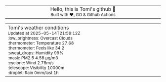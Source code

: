 
<div align="center">
<table>
<tbody>
<td align="center">
<img width="2000" height="0"><br>
Hello, this is Tomi's github 👋<br>
<sup>Built with ❤️, GO & Github Actions</sup><br>
<img width="2000" height="0">
</td>
</tbody>
</table>
</div>
<table>
<tbody>
<td align="left">
<img width="2000" height="0"><br>
Tomi's weather conditions<br>
<sup>Updated at 2025-05-14T21:59:12Z</sup><br>
<sup>:low_brightness: Overcast Clouds</sup><br>
<sup>:thermometer: Temperature 27.68 </sup><br>
<sup>:thermometer: Feels like 34.2</sup><br>
<sup>:sweat_drops: Humidity 99%</sup><br>
<sup>:mask: PM2.5 4.58 μg/m3</sup><br>
<sup>:cyclone: Wind 2.78m/s </sup><br>
<sup>:telescope: Visibility 10000m </sup><br>
<sup>:droplet: Rain 0mm/last 1h </sup><br>
<img width="2000" height="0">
</td>
<td align="left">
<img width="2000" height="0"><br>
<br>
<img width="2000" height="0">
</td>
</tbody>
</table>
</div>
    